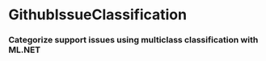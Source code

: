 # GithubIssueClassification
### Categorize support issues using multiclass classification with ML.NET
